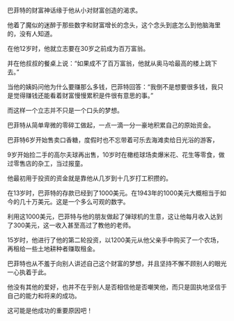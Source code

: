 巴菲特的财富神话缘于他从小对财富创造的渴求。

他着了魔似的迷醉于那些数字和财富增长的念头，这个念头到底怎么到他脑海里的，没有人知道。

在他12岁时，他就立志要在30岁之前成为百万富翁。

并在他叔叔的餐桌上说：“如果成不了百万富翁，他就从奥马哈最高的楼上跳下去。”

当他的姨妈问他为什么要赚那么多钱，巴菲特回答：“我倒不是想要很多钱，我只是觉得赚钱还能看着财富慢慢累积是件很有意思的事。”

而这样一个立志并不只是一个口头的梦想。

巴菲特从简单卑微的零碎工做起，一点一滴一分一豪地积累自己的原始资金。

巴菲特6岁开始售卖口香糖，度假时也不忘带着可乐去海滩卖给日光浴的游客，

9岁开始捡二手的高尔夫球再出售，10岁时在橄榄球场卖爆米花、花生等零食，做过零售店的杂工，当过报童。

他最初用于投资的资金就是靠他从几岁到十几岁打工积攒的。

在13岁时，巴菲特的存款已经到了1000美元。在1943年的1000美元大概相当于如今的几十万美元。这是一个多么可观的数字。

利用这1000美元，巴菲特与他的朋友做起了弹球机的生意，这让他每月收入达到了300美元，这一收入甚至高过了教他的老师。

15岁时，他进行了他的第二轮投资，以1200美元从他父亲手中购买了一个农场，再租给一些土地耕种者赚取租金。

巴菲特也从不羞于向别人讲述自己这个财富的梦想，并且坚持不懈不顾别人的眼光一心执着于此。

他没有其他的爱好，也并不在乎别人是否相信他是否嘲笑他，而只是固执地坚信于自己的能力和将来的成功。

这可能是他成功的重要原因吧！
